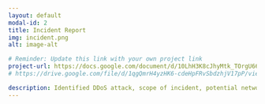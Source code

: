 ```yaml
---
layout: default
modal-id: 2
title: Incident Report
img: incident.png
alt: image-alt

# Reminder: Update this link with your own project link
project-url: https://docs.google.com/document/d/10LhH3K8cJhyMtk_TOrgU66ffRF3ziOhw/edit?usp=sharing&ouid=108484614801260594311&rtpof=true&sd=true
# https://drive.google.com/file/d/1qgQmrH4yzHK6-cdeHpFRvSbdzhjV17pP/view?usp=sharing

description: Identified DDoS attack, scope of incident, potential network vulnerabilities and protection measures, and properly documented analysis and recovery plans in order to restore normal operations and maintain alignment with NIST CSF best practices.
---
```


